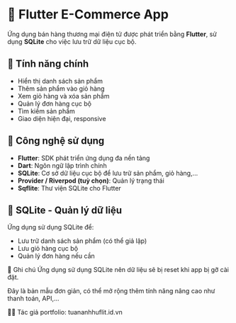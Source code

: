 # 🛒 Flutter E-Commerce App

Ứng dụng bán hàng thương mại điện tử được phát triển bằng **Flutter**, sử dụng **SQLite** cho việc lưu trữ dữ liệu cục bộ.

## 🚀 Tính năng chính

- Hiển thị danh sách sản phẩm
- Thêm sản phẩm vào giỏ hàng
- Xem giỏ hàng và xóa sản phẩm
- Quản lý đơn hàng cục bộ
- Tìm kiếm sản phẩm
- Giao diện hiện đại, responsive
## 🧱 Công nghệ sử dụng

- **Flutter**: SDK phát triển ứng dụng đa nền tảng
- **Dart**: Ngôn ngữ lập trình chính
- **SQLite**: Cơ sở dữ liệu cục bộ để lưu trữ sản phẩm, giỏ hàng,...
- **Provider / Riverpod (tuỳ chọn)**: Quản lý trạng thái
- **Sqflite**: Thư viện SQLite cho Flutter

## 💾 SQLite - Quản lý dữ liệu

Ứng dụng sử dụng SQLite để:

- Lưu trữ danh sách sản phẩm (có thể giả lập)
- Lưu giỏ hàng cục bộ
- Quản lý đơn hàng nếu cần

📝 Ghi chú
Ứng dụng sử dụng SQLite nên dữ liệu sẽ bị reset khi app bị gỡ cài đặt.

Đây là bản mẫu đơn giản, có thể mở rộng thêm tính năng nâng cao như thanh toán, API,...

👨‍💻 Tác giả
portfolio: tuananhhuflit.id.vn

